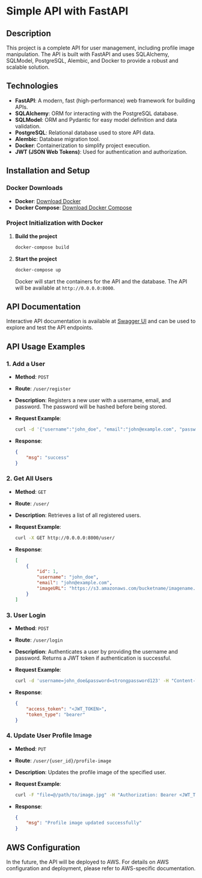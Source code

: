 # Simple API with FastAPI

## Description

This project is a complete API for user management, including profile image manipulation. The API is built with FastAPI and uses SQLAlchemy, SQLModel, PostgreSQL, Alembic, and Docker to provide a robust and scalable solution.

## Technologies

- **FastAPI**: A modern, fast (high-performance) web framework for building APIs.
- **SQLAlchemy**: ORM for interacting with the PostgreSQL database.
- **SQLModel**: ORM and Pydantic for easy model definition and data validation.
- **PostgreSQL**: Relational database used to store API data.
- **Alembic**: Database migration tool.
- **Docker**: Containerization to simplify project execution.
- **JWT (JSON Web Tokens)**: Used for authentication and authorization.

## Installation and Setup

### Docker Downloads

- **Docker**: [Download Docker](https://www.docker.com/get-started)
- **Docker Compose**: [Download Docker Compose](https://docs.docker.com/compose/install/)

### Project Initialization with Docker

1. **Build the project**

    ```bash
    docker-compose build
    ```

2. **Start the project**

    ```bash
    docker-compose up
    ```

    Docker will start the containers for the API and the database. The API will be available at `http://0.0.0.0:8000`.

## API Documentation

Interactive API documentation is available at [Swagger UI](http://0.0.0.0:8000/docs) and can be used to explore and test the API endpoints.

## API Usage Examples

### 1. Add a User

- **Method**: `POST`
- **Route**: `/user/register`
- **Description**: Registers a new user with a username, email, and password. The password will be hashed before being stored.
- **Request Example**:

    ```bash
    curl -d '{"username":"john_doe", "email":"john@example.com", "password":"strongpassword123"}' -H "Content-Type: application/json" -X POST http://0.0.0.0:8000/user/register
    ```

- **Response**:

    ```json
    {
        "msg": "success"
    }
    ```

### 2. Get All Users

- **Method**: `GET`
- **Route**: `/user/`
- **Description**: Retrieves a list of all registered users.
- **Request Example**:

    ```bash
    curl -X GET http://0.0.0.0:8000/user/
    ```

- **Response**:

    ```json
    [
        {
            "id": 1,
            "username": "john_doe",
            "email": "john@example.com",
            "imageURL": "https://s3.amazonaws.com/bucketname/imagename.jpg"
        }
    ]
    ```

### 3. User Login

- **Method**: `POST`
- **Route**: `/user/login`
- **Description**: Authenticates a user by providing the username and password. Returns a JWT token if authentication is successful.
- **Request Example**:

    ```bash
    curl -d 'username=john_doe&password=strongpassword123' -H "Content-Type: application/x-www-form-urlencoded" -X POST http://0.0.0.0:8000/user/login
    ```

- **Response**:

    ```json
    {
        "access_token": "<JWT_TOKEN>",
        "token_type": "bearer"
    }
    ```

### 4. Update User Profile Image

- **Method**: `PUT`
- **Route**: `/user/{user_id}/profile-image`
- **Description**: Updates the profile image of the specified user.
- **Request Example**:

    ```bash
    curl -F "file=@/path/to/image.jpg" -H "Authorization: Bearer <JWT_TOKEN>" -X PUT http://0.0.0.0:8000/user/1/profile-image
    ```

- **Response**:

    ```json
    {
        "msg": "Profile image updated successfully"
    }
    ```

## AWS Configuration

In the future, the API will be deployed to AWS. For details on AWS configuration and deployment, please refer to AWS-specific documentation.

